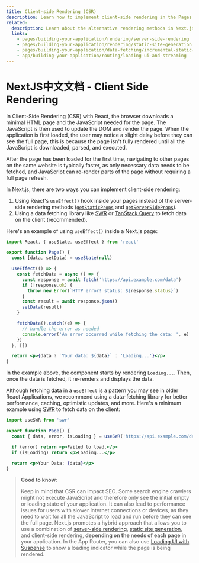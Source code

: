 ```yaml
---
title: Client-side Rendering (CSR)
description: Learn how to implement client-side rendering in the Pages Router.
related:
  description: Learn about the alternative rendering methods in Next.js.
  links:
    - pages/building-your-application/rendering/server-side-rendering
    - pages/building-your-application/rendering/static-site-generation
    - pages/building-your-application/data-fetching/incremental-static-regeneration
    - app/building-your-application/routing/loading-ui-and-streaming
---
```


# NextJS中文文档 - Client Side Rendering

In Client-Side Rendering (CSR) with React, the browser downloads a minimal HTML page and the JavaScript needed for the page. The JavaScript is then used to update the DOM and render the page. When the application is first loaded, the user may notice a slight delay before they can see the full page, this is because the page isn't fully rendered until all the JavaScript is downloaded, parsed, and executed.

After the page has been loaded for the first time, navigating to other pages on the same website is typically faster, as only necessary data needs to be fetched, and JavaScript can re-render parts of the page without requiring a full page refresh.

In Next.js, there are two ways you can implement client-side rendering:

1. Using React's `useEffect()` hook inside your pages instead of the server-side rendering methods ([`getStaticProps`](/nextjs-cn/pages/building-your-application/data-fetching/get-static-props) and [`getServerSideProps`](/nextjs-cn/pages/building-your-application/data-fetching/get-server-side-props)).
2. Using a data fetching library like [SWR](https://swr.vercel.app/) or [TanStack Query](https://tanstack.com/query/latest/) to fetch data on the client (recommended).

Here's an example of using `useEffect()` inside a Next.js page:

```jsx
import React, { useState, useEffect } from 'react'

export function Page() {
  const [data, setData] = useState(null)

  useEffect(() => {
    const fetchData = async () => {
      const response = await fetch('https://api.example.com/data')
      if (!response.ok) {
        throw new Error(`HTTP error! status: ${response.status}`)
      }
      const result = await response.json()
      setData(result)
    }

    fetchData().catch((e) => {
      // handle the error as needed
      console.error('An error occurred while fetching the data: ', e)
    })
  }, [])

  return <p>{data ? `Your data: ${data}` : 'Loading...'}</p>
}
```

In the example above, the component starts by rendering `Loading...`. Then, once the data is fetched, it re-renders and displays the data.

Although fetching data in a `useEffect` is a pattern you may see in older React Applications, we recommend using a data-fetching library for better performance, caching, optimistic updates, and more. Here's a minimum example using [SWR](https://swr.vercel.app/) to fetch data on the client:

```jsx
import useSWR from 'swr'

export function Page() {
  const { data, error, isLoading } = useSWR('https://api.example.com/data', fetcher)

  if (error) return <p>Failed to load.</p>
  if (isLoading) return <p>Loading...</p>

  return <p>Your Data: {data}</p>
}
```

> **Good to know**:
>
> Keep in mind that CSR can impact SEO. Some search engine crawlers might not execute JavaScript and therefore only see the initial empty or loading state of your application. It can also lead to performance issues for users with slower internet connections or devices, as they need to wait for all the JavaScript to load and run before they can see the full page. Next.js promotes a hybrid approach that allows you to use a combination of [server-side rendering](/nextjs-cn/pages/building-your-application/rendering/server-side-rendering), [static site generation](/nextjs-cn/pages/building-your-application/rendering/static-site-generation), and client-side rendering, **depending on the needs of each page** in your application. In the App Router, you can also use [Loading UI with Suspense](/nextjs-cn/app/building-your-application/routing/loading-ui-and-streaming) to show a loading indicator while the page is being rendered.
